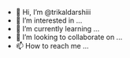 - 👋 Hi, I’m @trikaldarshiii
- 👀 I’m interested in ...
- 🌱 I’m currently learning ...
- 💞️ I’m looking to collaborate on ...
- 📫 How to reach me ...

<!---
trikaldarshiii/trikaldarshiii is a ✨ special ✨ repository because its `README.md` (this file) appears on your GitHub profile.
You can click the Preview link to take a look at your changes.
--->
